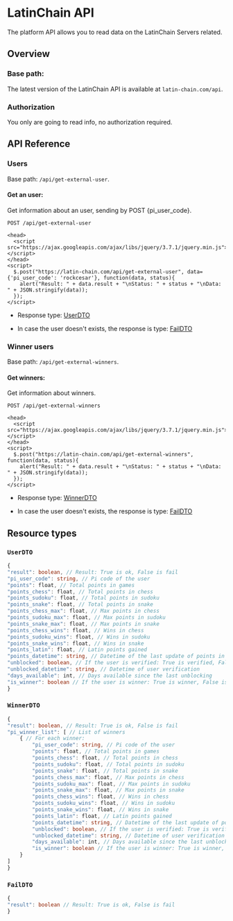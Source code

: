 # LatinChain API

The platform API allows you to read data on the LatinChain Servers related.

## Overview

### Base path:

The latest version of the LatinChain API is available at `latin-chain.com/api`.

### Authorization

You only are going to read info, no authorization required.

## API Reference

### Users

Base path: `/api/get-external-user`.

#### Get an user:

Get information about an user, sending by POST {pi_user_code}.

```
POST /api/get-external-user

<head>
  <script src="https://ajax.googleapis.com/ajax/libs/jquery/3.7.1/jquery.min.js"></script>
</head>
<script>
  $.post("https://latin-chain.com/api/get-external-user", data={'pi_user_code': 'rockcesar'}, function(data, status){
    alert("Result: " + data.result + "\nStatus: " + status + "\nData: " + JSON.stringify(data));
  });
</script>
```

* Response type: [UserDTO](#UserDTO)

* In case the user doesn't exists, the response is type: [FailDTO](#FailDTO)

### Winner users

Base path: `/api/get-external-winners`.

#### Get winners:

Get information about winners.

```
POST /api/get-external-winners

<head>
  <script src="https://ajax.googleapis.com/ajax/libs/jquery/3.7.1/jquery.min.js"></script>
</head>
<script>
  $.post("https://latin-chain.com/api/get-external-winners", function(data, status){
    alert("Result: " + data.result + "\nStatus: " + status + "\nData: " + JSON.stringify(data));
  });
</script>
```

* Response type: [WinnerDTO](#WinnerDTO)

* In case the user doesn't exists, the response is type: [FailDTO](#FailDTO)

## Resource types

### `UserDTO`

```typescript
{
"result": boolean, // Result: True is ok, False is fail
"pi_user_code": string, // Pi code of the user
"points": float, // Total points in games
"points_chess": float, // Total points in chess
"points_sudoku": float, // Total points in sudoku
"points_snake": float, // Total points in snake
"points_chess_max": float, // Max points in chess
"points_sudoku_max": float, // Max points in sudoku
"points_snake_max": float, // Max points in snake
"points_chess_wins": float, // Wins in chess
"points_sudoku_wins": float, // Wins in sudoku
"points_snake_wins": float, // Wins in snake
"points_latin": float, // Latin points gained
"points_datetime": string, // Datetime of the last update of points in any game
"unblocked": boolean, // If the user is verified: True is verified, False is not verified
"unblocked_datetime": string, // Datetime of user verification
"days_available": int, // Days available since the last unblocking
"is_winner": boolean // If the user is winner: True is winner, False is not winner
}
```

### `WinnerDTO`

```typescript
{
"result": boolean, // Result: True is ok, False is fail
"pi_winner_list": [ // List of winners
    { // For each winner:
        "pi_user_code": string, // Pi code of the user
        "points": float, // Total points in games
        "points_chess": float, // Total points in chess
        "points_sudoku": float, // Total points in sudoku
        "points_snake": float, // Total points in snake
        "points_chess_max": float, // Max points in chess
        "points_sudoku_max": float, // Max points in sudoku
        "points_snake_max": float, // Max points in snake
        "points_chess_wins": float, // Wins in chess
        "points_sudoku_wins": float, // Wins in sudoku
        "points_snake_wins": float, // Wins in snake
        "points_latin": float, // Latin points gained
        "points_datetime": string, // Datetime of the last update of points in any game
        "unblocked": boolean, // If the user is verified: True is verified, False is not verified
        "unblocked_datetime": string, // Datetime of user verification
        "days_available": int, // Days available since the last unblocking
        "is_winner": boolean // If the user is winner: True is winner, False is not winner
    }
]
}
```

### `FailDTO`

```typescript
{
"result": boolean // Result: True is ok, False is fail
}
```
